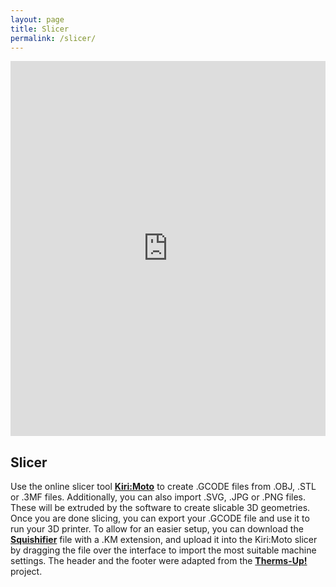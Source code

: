 ```yaml
---
layout: page
title: Slicer
permalink: /slicer/
---
```


<iframe src="https://grid.space/kiri/" width="100%" height="600" style="border:none;">
</iframe>

## Slicer

Use the online slicer tool <strong><a href="https://docs.grid.space/projects/kiri-moto" target="_blank">Kiri:Moto</a></strong> to create .GCODE files from .OBJ, .STL or .3MF files. Additionally, you can also import .SVG, .JPG or .PNG files. These will be extruded by the software to create slicable 3D geometries. Once you are done slicing, you can export your .GCODE file and use it to run your 3D printer. To allow for an easier setup, you can download the <strong><a href="/objects/squishifier.km" download="squishifier.km">Squishifier</a></strong> file with a .KM extension, and upload it into the Kiri:Moto slicer by dragging the file over the interface to import the most suitable machine settings. The header and the footer were adapted from the <strong><a href="https://www.media.mit.edu/projects/therms-up/overview/" target="_blank">Therms-Up!</a></strong> project.
